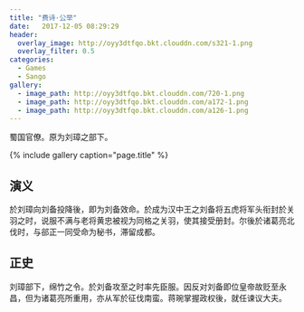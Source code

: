 ```yaml
---
title: "费诗·公举"
date:   2017-12-05 08:29:29
header:
  overlay_image: http://oyy3dtfqo.bkt.clouddn.com/s321-1.png
  overlay_filter: 0.5
categories:
  - Games
  - Sango
gallery:
  - image_path: http://oyy3dtfqo.bkt.clouddn.com/720-1.png
  - image_path: http://oyy3dtfqo.bkt.clouddn.com/a172-1.png
  - image_path: http://oyy3dtfqo.bkt.clouddn.com/a126-1.png
---
```


蜀国官僚。原为刘璋之部下。

{% include gallery caption="page.title" %}

## 演义

於刘璋向刘备投降後，即为刘备效命。於成为汉中王之刘备将五虎将军头衔封於关羽之时，说服不满与老将黄忠被视为同格之关羽，使其接受册封。尔後於诸葛亮北伐时，与郤正一同受命为秘书，滞留成都。

## 正史

刘璋部下，绵竹之令。於刘备攻至之时率先臣服。因反对刘备即位皇帝故贬至永昌，但为诸葛亮所重用，亦从军於征伐南蛮。蒋琬掌握政权後，就任谏议大夫。